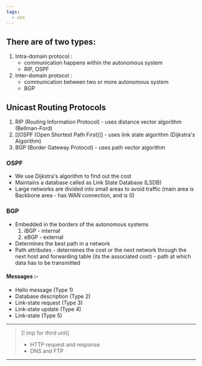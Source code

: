 ```yaml
---
tags:
  - cnc
---
```

## There are of two types:

1. Intra-domain protocol : 
     - communication happens within the autonomous system
     - RIP, OSPF
2. Inter-domain protocol :
     - communication between two or more autonomous system
     - BGP


## Unicast Routing Protocols

1. RIP (Routing Information Protocol) - uses distance vector algorithm (Bellman-Ford)
2. [[OSPF (Open Shortest Path First)]] - uses link state algorithm (Dijkstra's Algorithm)
3. BGP (Border Gateway Protocol) - uses path vector algorithm 

### OSPF

- We use Dijkstra's algorithm to find out the cost
- Maintains a database called as Link State Database (LSDB)
- Large networks are divided into small areas to avoid traffic (main area is Backbone area - has WAN connection, and is 0)

### BGP

- Embedded in the borders of the autonomous systems
     1. iBGP - internal
     2. eBGP - external
- Determines the best path in a network
- Path attributes - determines the cost or the next network through the next host and forwarding table (its the associated cost) - path at which data has to be transmitted 

#### Messages :-

- Hello message (Type 1)
- Database description (Type 2)
- Link-state request (Type 3)
- Link-state update (Type 4)
- Link-state (Type 5)

---

>[! imp for third unit]
>  - HTTP request and response
>  - DNS and FTP

---


